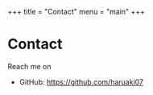 +++
title = "Contact"
menu = "main"
+++

# Contact

Reach me on

- GitHub: https://github.com/haruaki07

